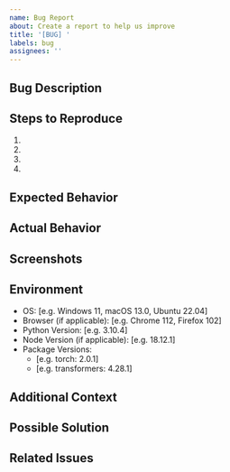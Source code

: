 ```yaml
---
name: Bug Report
about: Create a report to help us improve
title: '[BUG] '
labels: bug
assignees: ''
---
```


## Bug Description

<!-- A clear and concise description of what the bug is -->

## Steps to Reproduce

1.
2.
3.
4.

## Expected Behavior

<!-- A clear and concise description of what you expected to happen -->

## Actual Behavior

<!-- A clear and concise description of what actually happened -->

## Screenshots

<!-- If applicable, add screenshots to help explain your problem -->

## Environment

- OS: [e.g. Windows 11, macOS 13.0, Ubuntu 22.04]
- Browser (if applicable): [e.g. Chrome 112, Firefox 102]
- Python Version: [e.g. 3.10.4]
- Node Version (if applicable): [e.g. 18.12.1]
- Package Versions:
  - [e.g. torch: 2.0.1]
  - [e.g. transformers: 4.28.1]

## Additional Context

<!-- Add any other context about the problem here -->

## Possible Solution

<!-- If you have suggestions on how to fix the issue -->

## Related Issues

<!-- Link to any related issues using the format: #123, #456 -->
